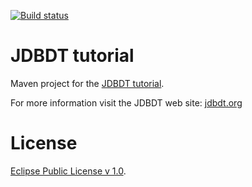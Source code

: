 [![Build status](https://api.travis-ci.org/edrdo/jdbdt-tutorial.png?branch=master)](https://travis-ci.org/edrdo/jdbdt-tutorial)

# JDBDT tutorial

Maven project for the [JDBDT tutorial](http://jdbdt.org/Tutorial.html).

For more information visit the JDBDT web site: [jdbdt.org](http://jdbdt.org)

# License

[Eclipse Public License v 1.0](http://www.eclipse.org/legal/epl-v10.html).


